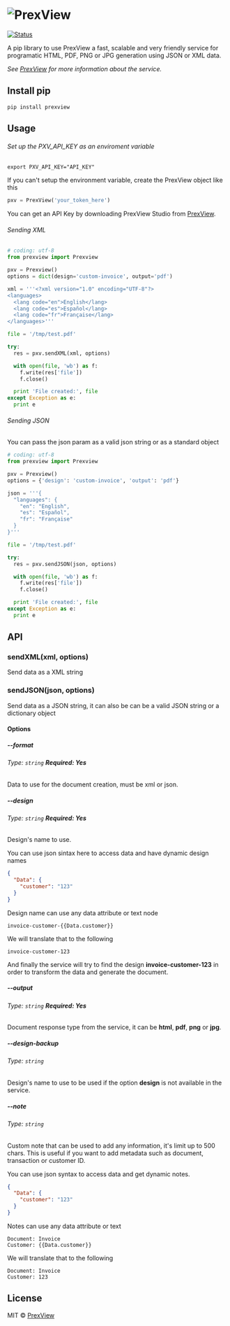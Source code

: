 # ![PrexView](https://prexview.com/media/extension/promo.png)

[![Status](https://travis-ci.org/prexview/prexview-python.svg?branch=master)](https://travis-ci.org/prexview/prexview-python)

A pip library to use PrexView a fast, scalable and very friendly service for programatic HTML, PDF, PNG or JPG generation using JSON or XML data.

*See [PrexView](https://prexview.com) for more information about the service.*


## Install pip

```
pip install prexview
```

## Usage

###### Set up the PXV_API_KEY as an enviroment variable

```
export PXV_API_KEY="API_KEY"
```

If you can't setup the environment variable, create the PrexView object like this

```python
pxv = PrexView('your_token_here')
```

You can get an API Key by downloading PrexView Studio from [PrexView](https://prexview.com).

###### Sending XML

```python
# coding: utf-8
from prexview import Prexview

pxv = Prexview()
options = dict(design='custom-invoice', output='pdf')

xml = '''<?xml version="1.0" encoding="UTF-8"?>
<languages>
  <lang code="en">English</lang>
  <lang code="es">Español</lang>
  <lang code="fr">Française</lang>
</languages>'''

file = '/tmp/test.pdf'

try:
  res = pxv.sendXML(xml, options)

  with open(file, 'wb') as f:
    f.write(res['file'])
    f.close()

  print 'File created:', file
except Exception as e:
  print e
```

###### Sending JSON

You can pass the json param as a valid json string or as a standard object

```python
# coding: utf-8
from prexview import Prexview

pxv = Prexview()
options = {'design': 'custom-invoice', 'output': 'pdf'}

json = '''{
  "languages": {
    "en": "English",
    "es": "Español",
    "fr": "Française"
  }
}'''

file = '/tmp/test.pdf'

try:
  res = pxv.sendJSON(json, options)

  with open(file, 'wb') as f:
    f.write(res['file'])
    f.close()

  print 'File created:', file
except Exception as e:
  print e
```

## API

### sendXML(xml, options)

Send data as a XML string

### sendJSON(json, options)

Send data as a JSON string, it can also be can be a valid JSON string or a dictionary object

#### Options

##### -\-format

###### Type: `string` **Required: Yes**

Data to use for the document creation, must be xml or json.

##### -\-design

###### Type: `string` **Required: Yes**

Design's name to use.

You can use json sintax here to access data and have dynamic design names
```json
{
  "Data": {
    "customer": "123"
  }
}
```
Design name can use any data attribute or text node
```
invoice-customer-{{Data.customer}}
```
We will translate that to the following
```
invoice-customer-123
```

And finally the service will try to find the design **invoice-customer-123** in order to transform the data and generate the document.
  
##### -\-output

###### Type: `string` **Required: Yes**

Document response type from the service, it can be **html**, **pdf**, **png** or **jpg**.

##### -\-design-backup

###### Type: `string`

Design's name to use to be used if the option **design** is not available in the service.

##### -\-note

###### Type: `string`

Custom note that can be used to add any information, it's limit up to 500 chars. This is useful if you want to add metadata such as document, transaction or customer ID.

You can use json syntax to access data and get dynamic notes. 
  
```json
{
  "Data": {
    "customer": "123"
  }
}
```
Notes can use any data attribute or text
```
Document: Invoice
Customer: {{Data.customer}}
```
We will translate that to the following
```
Document: Invoice
Customer: 123
```


## License

MIT © [PrexView](https://prexview.com)
